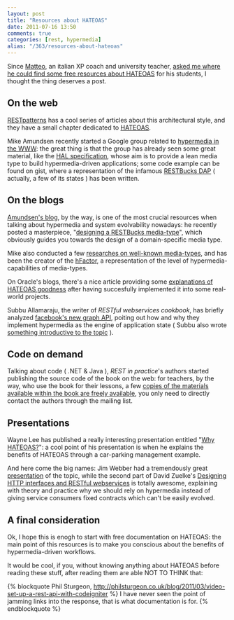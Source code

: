 ```yaml
---
layout: post
title: "Resources about HATEOAS"
date: 2011-07-16 13:50
comments: true
categories: [rest, hypermedia]
alias: "/363/resources-about-hateoas"
---
```


Since [Matteo](http://matteo.vaccari.name/), an italian XP coach and university teacher, [asked me where he could find some free resources about HATEOAS](http://twitter.com/#!/xpmatteo/status/81392376928665600) for his students, I thought the thing deserves a post.
<!-- more -->

## On the web

[RESTpatterns](http://restpatterns.org/) has a cool series of articles about this architectural style, and they have a small chapter dedicated to [HATEOAS](http://restpatterns.org/Articles/The_Hypermedia_Scale).

Mike Amundsen recently started a Google group related to [hypermedia in the WWW](https://groups.google.com/forum/#!forum/hypermedia-web): the great thing is that the group has already seen some great material, like the [HAL specification](http://stateless.co/hal_specification.html), whose aim is to provide a lean media type to build hypermedia-driven applications; some code example can be found on gist, where a representation of the infamous [RESTBucks DAP](https://gist.github.com/1028986) ( actually, a few of its states ) has been written.

## On the blogs

[Amundsen's blog](http://www.amundsen.com/blog/), by the way, is one of the most crucial resources when talking about hypermedia and system evolvability nowadays: he recently posted a masterpiece, "[designing a RESTBucks media-type](http://www.amundsen.com/blog/archives/1101)", which obviously guides you towards the design of a domain-specific media type.

Mike also conducted a few [researches on well-known media-types](http://amundsen.com/hypermedia/), and has been the creator of the [hFactor](http://amundsen.com/hypermedia/hfactor/), a representation of the level of hypermedia-capabilities of media-types.

On Oracle's blogs, there's a nice article providing some [explanations of HATEOAS goodness](http://blogs.oracle.com/craigmcc/entry/why_hateoas) after having succesfully implemented it into some real-world projects.

Subbu Allamaraju, the writer of *RESTful webservices cookbook*, has briefly analyzed [facebook's new graph API](http://www.subbu.org/blog/2010/04/uncomplicated-hypermedia-facebooks-graph-api), poiting out how and why they implement hypermedia as the engine of application state ( Subbu also wrote [something introductive to the topic](http://www.subbu.org/blog/2010/01/hypertext-is-the-transaction-engine) ).

## Code on demand

Talking about code ( .NET & Java ), *REST in practice*'s authors started publishing the source code of the book on the web: for teachers, by the way, who use the book for their lessons, a few [copies of the materials available within the book are freely available](https://groups.google.com/d/msg/restinpractice/VuFf0n9Pz_0/amfZphib-i0J), you only need to directly contact the authors through the mailing list.

## Presentations

Wayne Lee has published a really interesting presentation entitled "[Why HATEOAS?](http://www.slideshare.net/trilancer/why-hateoas-1547275)": a cool point of his presentation is when he explains the benefits of HATEOAS through a car-parking management example.

And here come the big names: Jim Webber had a tremendously great [presentation](http://www.slideshare.net/adorepump/hateoas-the-confusing-bit-from-rest) of the topic, while the second part of David Zuelke's [Designing HTTP interfaces and RESTful webservices](http://www.slideshare.net/Wombert/designing-http-interfaces-and-restful-web-services-phpday11-20110514/81) is totally awesome, explaining with theory and practice why we should rely on hypermedia instead of giving service consumers fixed contracts which can't be easily evolved.

## A final consideration

Ok, I hope this is enogh to start with free documentation on HATEOAS: the main point of this resources is to make you conscious about the benefits of hypermedia-driven workflows.

It would be cool, if you, without knowing anything about HATEOAS before reading these stuff, after reading them are able NOT TO THINK that:

{% blockquote Phil Sturgeon, http://philsturgeon.co.uk/blog/2011/03/video-set-up-a-rest-api-with-codeigniter %}
I have never seen the point of jamming links into the response, that is what documentation is for.
{% endblockquote %}